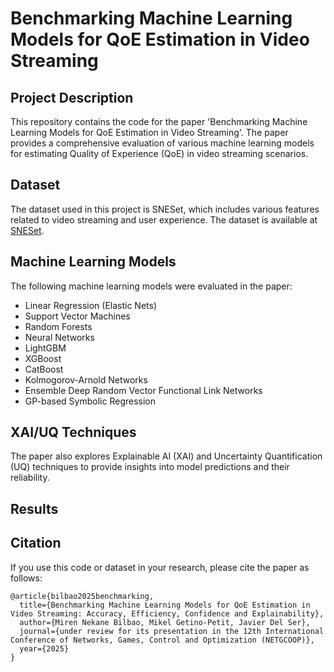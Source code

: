 
# Benchmarking Machine Learning Models for QoE Estimation in Video Streaming

## Project Description
This repository contains the code for the paper 'Benchmarking Machine Learning Models for QoE Estimation in Video Streaming'. The paper provides a comprehensive evaluation of various machine learning models for estimating Quality of Experience (QoE) in video streaming scenarios.

## Dataset
The dataset used in this project is SNESet, which includes various features related to video streaming and user experience. The dataset is available at [SNESet](https://github.com/YananLi18/SNESet).

## Machine Learning Models
The following machine learning models were evaluated in the paper:
- Linear Regression (Elastic Nets)
- Support Vector Machines
- Random Forests
- Neural Networks
- LightGBM
- XGBoost
- CatBoost
- Kolmogorov-Arnold Networks
- Ensemble Deep Random Vector Functional Link Networks
- GP-based Symbolic Regression

## XAI/UQ Techniques
The paper also explores Explainable AI (XAI) and Uncertainty Quantification (UQ) techniques to provide insights into model predictions and their reliability. 

## Results


## Citation
If you use this code or dataset in your research, please cite the paper as follows:
```
@article{bilbao2025benchmarking,
  title={Benchmarking Machine Learning Models for QoE Estimation in Video Streaming: Accuracy, Efficiency, Confidence and Explainability},
  author={Miren Nekane Bilbao, Mikel Getino-Petit, Javier Del Ser},
  journal={under review for its presentation in the 12th International Conference of Networks, Games, Control and Optimization (NETGCOOP)},
  year={2025}
}
```
